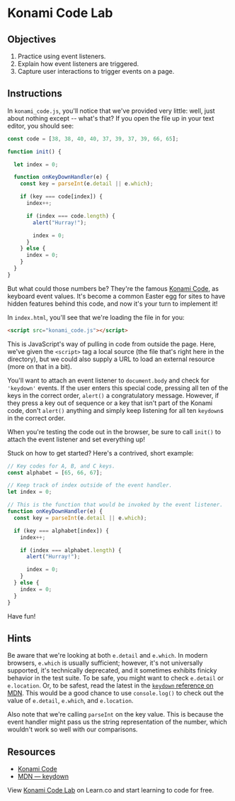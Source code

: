 # Konami Code Lab

## Objectives

1. Practice using event listeners.
2. Explain how event listeners are triggered.
3. Capture user interactions to trigger events on a page.

## Instructions

In `konami_code.js`, you'll notice that we've provided very little: well, just
about nothing except -- what's that? If you open the file up in your text
editor, you should see:

```js
const code = [38, 38, 40, 40, 37, 39, 37, 39, 66, 65];

function init() {

  let index = 0;

  function onKeyDownHandler(e) {
    const key = parseInt(e.detail || e.which);

    if (key === code[index]) {
      index++;

      if (index === code.length) {
        alert("Hurray!");

        index = 0;
      }
    } else {
      index = 0;
    }
  }
}
```

But what could those numbers be? They're the famous [Konami
Code](https://en.wikipedia.org/wiki/Konami_Code), as keyboard event values. It's
become a common Easter egg for sites to have hidden features behind this code,
and now it's your turn to implement it!

In `index.html`, you'll see that we're loading the file in for you:

```html
<script src="konami_code.js"></script>
```

This is JavaScript's way of pulling in code from outside the page. Here, we've
given the `<script>` tag a local source (the file that's right here in the
directory), but we could also supply a URL to load an external resource (more on
that in a bit).

You'll want to attach an event listener to `document.body` and check for
`'keydown'` events. If the user enters this special code, pressing all ten of
the keys in the correct order, `alert()` a congratulatory message. However, if
they press a key out of sequence or a key that isn't part of the Konami code,
don't `alert()` anything and simply keep listening for all ten `keydown`s in the
correct order.

When you're testing the code out in the browser, be sure to call `init()` to
attach the event listener and set everything up!

Stuck on how to get started? Here's a contrived, short example:

```js
// Key codes for A, B, and C keys.
const alphabet = [65, 66, 67];

// Keep track of index outside of the event handler.
let index = 0;

// This is the function that would be invoked by the event listener.
function onKeyDownHandler(e) {
  const key = parseInt(e.detail || e.which);

  if (key === alphabet[index]) {
    index++;

    if (index === alphabet.length) {
      alert("Hurray!");

      index = 0;
    }
  } else {
    index = 0;
  }
}
```

Have fun!

## Hints

Be aware that we're looking at both `e.detail` and `e.which`. In modern
browsers, `e.which` is usually sufficient; however, it's not universally
supported, it's technically deprecated, and it sometimes exhibits finicky
behavior in the test suite. To be safe, you might want to check `e.detail` or
`e.location`. Or, to be safest, read the latest in the [`keydown` reference on
MDN][keydown]. This would be a good chance to use `console.log()` to check out
the value of `e.detail`, `e.which`, and `e.location`.

Also note that we're calling `parseInt` on the key value. This is because the
event handler might pass us the string representation of the number, which
wouldn't work so well with our comparisons.

## Resources

- [Konami Code](https://en.wikipedia.org/wiki/Konami_Code)
- [MDN — keydown][keydown]

[keydown]: https://developer.mozilla.org/en-US/docs/Web/Events/keydown

<p class='util--hide'>View <a href='https://learn.co/lessons/konami-code-lab'>Konami Code Lab</a> on Learn.co and start learning to code for free.</p>

